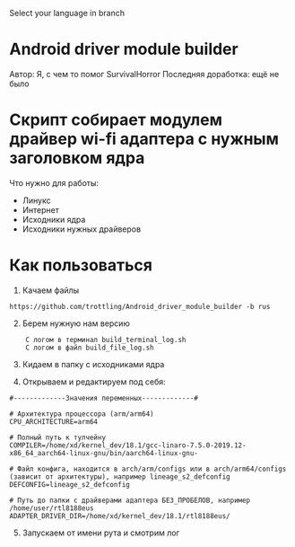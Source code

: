 Select your language in branch
# Android driver module builder
Автор: Я, с чем то помог SurvivalHorror
Последняя доработка: ещё не было


# Скрипт собирает модулем драйвер wi-fi адаптера с нужным заголовком ядра

Что нужно для работы:
+ Линукс
+ Интернет
+ Исходники ядра
+ Исходники нужных драйверов


 # Как пользоваться
 
1. Качаем файлы
```
https://github.com/trottling/Android_driver_module_builder -b rus
```

2. Берем нужную нам версию

```
    С логом в терминал build_terminal_log.sh
    С логом в файл build_file_log.sh
```


3. Кидаем в папку с исходниками ядра

4. Открываем и редактируем под себя:

```
#-------------Значения переменных-------------#

# Архитектура процессора (arm/arm64)
CPU_ARCHITECTURE=arm64

# Полный путь к тулчейну
COMPILER=/home/xd/kernel_dev/18.1/gcc-linaro-7.5.0-2019.12-x86_64_aarch64-linux-gnu/bin/aarch64-linux-gnu-

# Файл конфига, находится в arch/arm/configs или в arch/arm64/configs (зависит от архитектуры), например lineage_s2_defconfig
DEFCONFIG=lineage_s2_defconfig

# Путь до папки с драйверами адаптера БЕЗ_ПРОБЕЛОВ, например /home/user/rtl8188eus
ADAPTER_DRIVER_DIR=/home/xd/kernel_dev/18.1/rtl8188eus/
```

5. Запускаем от имени рута и смотрим лог
